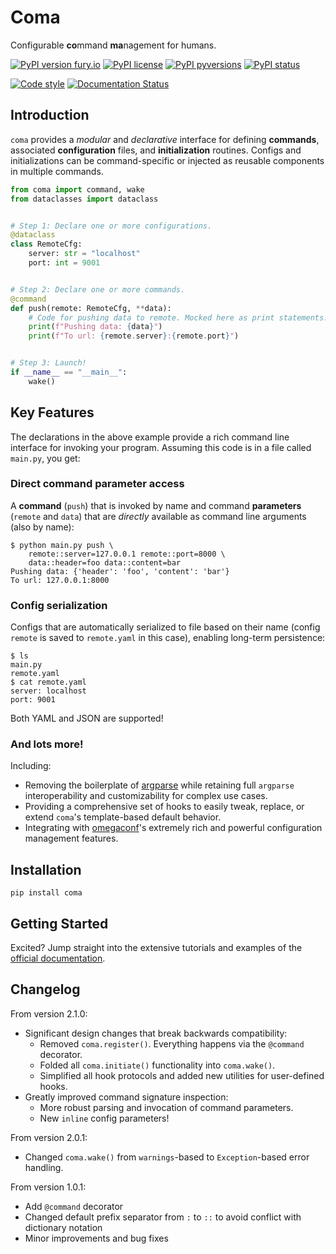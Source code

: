 # Coma

Configurable **co**mmand **ma**nagement for humans.

[![PyPI version fury.io](https://badge.fury.io/py/coma.svg)](https://pypi.org/project/coma/)
[![PyPI license](https://img.shields.io/pypi/l/coma.svg)](https://pypi.org/project/coma/)
[![PyPI pyversions](https://img.shields.io/pypi/pyversions/coma.svg)](https://pypi.org/project/coma/)
[![PyPI status](https://img.shields.io/pypi/status/coma.svg)](https://pypi.org/project/coma/)

[![Code style](https://img.shields.io/badge/code%20style-black-000000.svg)](https://github.com/francois-rd/coma/)
[![Documentation Status](https://readthedocs.org/projects/coma/badge/?version=latest)](http://coma.readthedocs.io/?badge=latest)

## Introduction

``coma`` provides a *modular* and *declarative* interface for defining **commands**,
associated **configuration** files, and **initialization** routines. Configs and
initializations can be command-specific or injected as reusable components in
multiple commands.

```python
from coma import command, wake
from dataclasses import dataclass


# Step 1: Declare one or more configurations.
@dataclass
class RemoteCfg:
    server: str = "localhost"
    port: int = 9001


# Step 2: Declare one or more commands.
@command
def push(remote: RemoteCfg, **data):
    # Code for pushing data to remote. Mocked here as print statements.
    print(f"Pushing data: {data}")
    print(f"To url: {remote.server}:{remote.port}")


# Step 3: Launch!
if __name__ == "__main__":
    wake()
```

## Key Features

The declarations in the above example provide a rich command line interface for
invoking your program. Assuming this code is in a file called ``main.py``, you get:

### Direct command parameter access

A **command** (``push``) that is invoked by name and command **parameters** (``remote``
and ``data``) that are *directly* available as command line arguments (also by name):

```console
$ python main.py push \
    remote::server=127.0.0.1 remote::port=8000 \
    data::header=foo data::content=bar
Pushing data: {'header': 'foo', 'content': 'bar'}
To url: 127.0.0.1:8000
```

### Config serialization

Configs that are automatically serialized to file based on their name (config ``remote``
is saved to ``remote.yaml`` in this case), enabling long-term persistence:

```console
$ ls
main.py
remote.yaml
$ cat remote.yaml
server: localhost
port: 9001
```

Both YAML and JSON are supported!

### And lots more!

Including:

* Removing the boilerplate of [argparse](https://docs.python.org/3/library/argparse.html)
  while retaining full ``argparse`` interoperability and customizability for
  complex use cases.
* Providing a comprehensive set of hooks to easily tweak, replace, or extend
  ``coma``'s template-based default behavior.
* Integrating with [omegaconf](https://github.com/omry/omegaconf/)'s extremely
  rich and powerful configuration management features.

## Installation

```console
pip install coma
```

## Getting Started

Excited? Jump straight into the extensive tutorials and examples of the
[official documentation](https://coma.readthedocs.io/).

## Changelog

From version 2.1.0:

* Significant design changes that break backwards compatibility:
    * Removed `coma.register()`. Everything happens via the `@command` decorator.
    * Folded all `coma.initiate()` functionality into `coma.wake()`.
    * Simplified all hook protocols and added new utilities for user-defined hooks.
* Greatly improved command signature inspection:
    * More robust parsing and invocation of command parameters.
    * New `inline` config parameters!

From version 2.0.1:

* Changed `coma.wake()` from `warnings`-based to `Exception`-based error handling.

From version 1.0.1:

* Add `@command` decorator
* Changed default prefix separator from `:` to `::` to avoid conflict with dictionary notation
* Minor improvements and bug fixes
